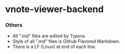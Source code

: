 # vnote-viewer-backend

### Others

- All ".md" files are edited by Typora.
- Style of all ".md" files is Github Flavored Markdown.
- There is a LF (Linux) at end of each line.
